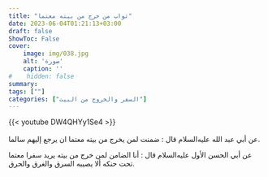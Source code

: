 ```yaml
---
title: "ثواب من خرج من بيته معتما"
date: 2023-06-04T01:21:13+03:00
draft: false
ShowToc: False
cover:
    image: img/038.jpg
    alt: 'صورة'
    caption: ''
#    hidden: false
summary: 
tags: [""]
categories: ["السفر والخروج من البيت"]
---
```

{{< youtube DW4QHYy1Se4 >}}  
 <br>
عن أبي عبد الله عليه‌السلام
قال : ضمنت لمن يخرج من بيته معتما ان يرجع إليهم سالما.

عن أبي الحسن الأول عليه‌السلام قال : أنا
الضامن لمن خرج من بيته يريد سفرا معتما تحت حنكه ألا يصيبه السرق
والغرق والحرق.


